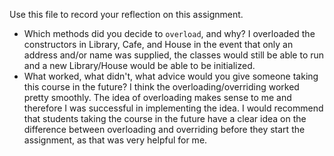 Use this file to record your reflection on this assignment.

- Which methods did you decide to `overload`, and why?
I overloaded the constructors in Library, Cafe, and House in the event that only an address and/or name was supplied, the classes would still be able to run and a new Library/House would be able to be initialized.
- What worked, what didn't, what advice would you give someone taking this course in the future?
I think the overloading/overriding worked pretty smoothly. The idea of overloading makes sense to me and therefore I was successful in implementing the idea. I would recommend that students taking the course in the future have a clear idea on the difference between overloading and overriding before they start the assignment, as that was very helpful for me. 
